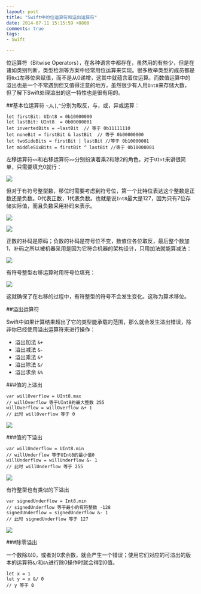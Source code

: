 ```yaml
---
layout: post
title: "Swift中的位运算符和溢出运算符"
date: 2014-07-11 15:15:59 +0800
comments: true
tags: 
- Swift

---
```

位运算符（Bitwise Operators），在各种语言中都存在，虽然用的有些少，但是在诸如类别判断，类型检测等方案中经常用位运算来实现。很多枚举类型的成员都是将`0x1`左移位来赋值，而不是从0递增，这其中就蕴含着位运算。而数值运算中的溢出也是一个不常遇到但又值得注意的地方，虽然很少有人用`Int8`来存储大数，但了解下Swift处理溢出的这一特性也是很有用的。   
<!--more-->
##基本位运算符
`~`,`&`,`|`,`^`分别为取反，与，或，异或运算：

```
let firstBit: UInt8 = 0b10000000
let lastBit: UInt8  = 0b00000001
let invertedBits = ~lastBit  // 等于 0b11111110
let noneBit = firstBit & lastBit  // 等于 0b00000000
let twoSideBits = firstBit | lastBit //等于 0b10000001
let middleSixBits = firstBit ^ lastBit //等于 0b10000001
```
左移运算符`<<`和右移运算符`>>`分别扮演着乘2和除2的角色，对于`UInt`来讲很简单，只需要填充0就行：  

![](https://developer.apple.com/library/prerelease/ios/documentation/Swift/Conceptual/Swift_Programming_Language/Art/bitshiftUnsigned_2x.png)  

但对于有符号整型数，移位时需要考虑到符号位，第一个比特位表达这个整数是正数还是负数。0代表正数，1代表负数。也就是说`Int8`最大是127，因为只有7位存储实际值，而且负数采用补码来表示。

![](https://developer.apple.com/library/prerelease/ios/documentation/Swift/Conceptual/Swift_Programming_Language/Art/bitshiftSignedFour_2x.png)  

![](https://developer.apple.com/library/prerelease/ios/documentation/Swift/Conceptual/Swift_Programming_Language/Art/bitshiftSignedMinusFour_2x.png)  

正数的补码是原码；负数的补码是符号位不变，数值位各位取反，最后整个数加1，补码之所以被机器采用是因为它符合机器的架构设计，只用加法就能算减法：  

![](https://developer.apple.com/library/prerelease/ios/documentation/Swift/Conceptual/Swift_Programming_Language/Art/bitshiftSignedAddition_2x.png)  


有符号整型右移运算时用符号位填充：  

![](https://developer.apple.com/library/prerelease/ios/documentation/Swift/Conceptual/Swift_Programming_Language/Art/bitshiftSigned_2x.png)

这就确保了在右移的过程中，有符整型的符号不会发生变化。这称为算术移位。  

##溢出运算符

Swift中如果计算结果超出了它的类型能承载的范围，那么就会发生溢出错误，除非你已经使用溢出运算符来进行操作：  

- 溢出加法 `&+`
- 溢出减法 `&-`
- 溢出乘法 `&*`
- 溢出除法 `&/`
- 溢出求余 `&%`  


###值的上溢出

```
var willOverflow = UInt8.max
// willOverflow 等于UInt8的最大整数 255
willOverflow = willOverflow &+ 1
// 此时 willOverflow 等于 0
```

![](https://developer.apple.com/library/prerelease/ios/documentation/Swift/Conceptual/Swift_Programming_Language/Art/overflowAddition_2x.png)  

###值的下溢出

```
var willUnderflow = UInt8.min
// willUnderflow 等于UInt8的最小值0
willUnderflow = willUnderflow &- 1
// 此时 willUnderflow 等于 255
```

![](https://developer.apple.com/library/prerelease/ios/documentation/Swift/Conceptual/Swift_Programming_Language/Art/overflowUnsignedSubtraction_2x.png)  

有符整型也有类似的下溢出

```
var signedUnderflow = Int8.min
// signedUnderflow 等于最小的有符整数 -128
signedUnderflow = signedUnderflow &- 1
// 此时 signedUnderflow 等于 127
```

![](https://developer.apple.com/library/prerelease/ios/documentation/Swift/Conceptual/Swift_Programming_Language/Art/overflowSignedSubtraction_2x.png)  

###除零溢出

一个数除以0，或者对0求余数，就会产生一个错误；使用它们对应的可溢出的版本的运算符`&/`和`&%`进行除0操作时就会得到0值。

```
let x = 1
let y = x &/ 0
// y 等于 0
```
